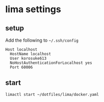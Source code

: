 # lima settings

## setup

Add the following to `~/.ssh/config`
```
Host localhost
  HostName localhost
  User korosuke613
  NoHostAuthenticationForLocalhost yes
  Port 60006
```

## start
```
limactl start ~/dotfiles/lima/docker.yaml
```

